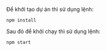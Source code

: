 Để khởi tạo dự án thì sử dụng lệnh:

```
npm install
```

Sau đó để khởi chạy thì sử dụng lệnh:

```
npm start
```